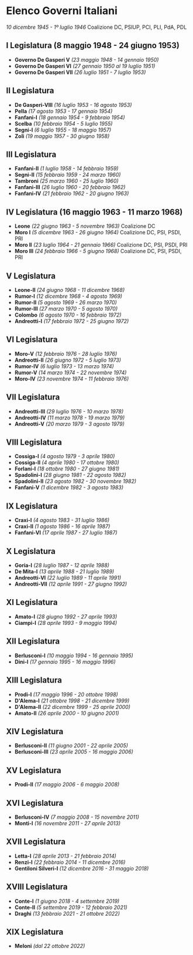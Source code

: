 # Elenco Governi Italiani

*10 dicembre 1945 - 1º luglio 1946*
Coalizione 	DC, PSIUP, PCI, PLI, PdA, PDL

## I Legislatura (8 maggio 1948 - 24 giugno 1953)

* **Governo De Gasperi V** *(23 maggio 1948 - 14 gennaio 1950)*
* **Governo De Gasperi VI** *(27 gennaio 1950 al 19 luglio 1951)*
* **Governo De Gasperi VII** *(26 luglio 1951 - 7 luglio 1953)*

## II Legislatura

* **De Gasperi-VIII** *(16 luglio 1953 - 16 agosto 1953)*
* **Pella** *(17 agosto 1953 - 17 gennaio 1954)*
* **Fanfani-I** *(18 gennaio 1954 - 9 febbraio 1954)*
* **Scelba** *(10 febbraio 1954 - 5 luglio 1955)*
* **Segni-I** *(6 luglio 1955 - 18 maggio 1957)*
* **Zoli** *(19 maggio 1957 - 30 giugno 1958)*

## III Legislatura

* **Fanfani-II** *(1 luglio 1958 - 14 febbraio 1959)*
* **Segni-II** *(15 febbraio 1959 - 24 marzo 1960)*
* **Tambroni** *(25 marzo 1960 - 25 luglio 1960)*
* **Fanfani-III** *(26 luglio 1960 - 20 febbraio 1962)*
* **Fanfani-IV** *(21 febbraio 1962 - 20 giugno 1963)*

## IV Legislatura (16 maggio 1963 - 11 marzo 1968)

* **Leone** *(22 giugno 1963 - 5 novembre 1963)*
Coalizione 	DC
* **Moro I** *(5 dicembre 1963 - 26 giugno 1964)*
Coalizione 	DC, PSI, PSDI, PRI
* **Moro II** *(23 luglio 1964 - 21 gennaio 1966)*
Coalizione 	DC, PSI, PSDI, PRI
* **Moro III** *(24 febbraio 1966 - 5 giugno 1968)*
Coalizione DC, PSI, PSDI, PRI

## V Legislatura

* **Leone-II** *(24 giugno 1968 - 11 dicembre 1968)*
* **Rumor-I** *(12 dicembre 1968 - 4 agosto 1969)*
* **Rumor-II** *(5 agosto 1969 - 26 marzo 1970)*
* **Rumor-III** *(27 marzo 1970 - 5 agosto 1970)*
* **Colombo** *(6 agosto 1970 - 16 febbraio 1972)*
* **Andreotti-I** *(17 febbraio 1972 - 25 giugno 1972)*

## VI Legislatura

* **Moro-V** *(12 febbraio 1976 - 28 luglio 1976)*
* **Andreotti-II** *(26 giugno 1972 - 5 luglio 1973)*
* **Rumor-IV** *(6 luglio 1973 - 13 marzo 1974)*
* **Rumor-V** *(14 marzo 1974 - 22 novembre 1974)*
* **Moro-IV** *(23 novembre 1974 - 11 febbraio 1976)*

## VII Legislatura

* **Andreotti-III** *(29 luglio 1976 - 10 marzo 1978)*
* **Andreotti-IV** *(11 marzo 1978 - 19 marzo 1979)*
* **Andreotti-V** *(20 marzo 1979 - 3 agosto 1979)*

## VIII Legislatura

* **Cossiga-I** *(4 agosto 1979 - 3 aprile 1980)*
* **Cossiga-II** *(4 aprile 1980 - 17 ottobre 1980)*
* **Forlani-I** *(18 ottobre 1980 - 27 giugno 1981)*
* **Spadolini-I** *(28 giugno 1981 - 22 agosto 1982)*
* **Spadolini-II** *(23 agosto 1982 - 30 novembre 1982)*
* **Fanfani-V** *(1 dicembre 1982 - 3 agosto 1983)*

## IX Legislatura

* **Craxi-I** *(4 agosto 1983 - 31 luglio 1986)*
* **Craxi-II** *(1 agosto 1986 - 16 aprile 1987)*
* **Fanfani-VI** *(17 aprile 1987 - 27 luglio 1987)*

## X Legislatura

* **Goria-I** *(28 luglio 1987 - 12 aprile 1988)*
* **De Mita-I** *(13 aprile 1988 - 21 luglio 1989)*
* **Andreotti-VI** *(22 luglio 1989 - 11 aprile 1991)*
* **Andreotti-VII** *(12 aprile 1991 - 27 giugno 1992)*

## XI Legislatura

* **Amato-I** *(28 giugno 1992 - 27 aprile 1993)*
* **Ciampi-I** *(28 aprile 1993 - 9 maggio 1994)*

## XII Legislatura

* **Berlusconi-I** *(10 maggio 1994 - 16 gennaio 1995)*
* **Dini-I** *(17 gennaio 1995 - 16 maggio 1996)*

## XIII Legislatura

* **Prodi-I** *(17 maggio 1996 - 20 ottobre 1998)*
* **D'Alema-I** *(21 ottobre 1998 - 21 dicembre 1999)*
* **D'Alema-II** *(22 dicembre 1999 - 25 aprile 2000)*
* **Amato-II** *(26 aprile 2000 - 10 giugno 2001)*

## XIV Legislatura

* **Berlusconi-II** *(11 giugno 2001 - 22 aprile 2005)*
* **Berlusconi-III** *(23 aprile 2005 - 16 maggio 2006)*

## XV Legislatura

* **Prodi-II** *(17 maggio 2006 - 6 maggio 2008)*

## XVI Legislatura

* **Berlusconi-IV** *(7 maggio 2008 - 15 novembre 2011)*
* **Monti-I** *(16 novembre 2011 - 27 aprile 2013)*

## XVII Legislatura

* **Letta-I** *(28 aprile 2013 - 21 febbraio 2014)*
* **Renzi-I** *(22 febbraio 2014 - 11 dicembre 2016)*
* **Gentiloni Silveri-I** *(12 dicembre 2016 - 31 maggio 2018)*

## XVIII Legislatura

* **Conte-I** *(1 giugno 2018 - 4 settembre 2019)*
* **Conte-II** *(5 settembre 2019 - 12 febbraio 2021)*
* **Draghi** *(13 febbraio 2021 - 21 ottobre 2022)*

## XIX Legislatura

* **Meloni** *(dal 22 ottobre 2022)*